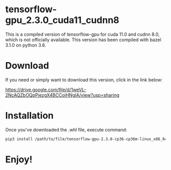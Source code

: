# tensorflow-gpu_2.3.0_cuda11_cudnn8
This is a compiled version of tensorflow-gpu for cuda 11.0 and cudnn 8.0, which is not officially available.
This version has been compiled with bazel 3.1.0 on python 3.6.

# Download 
If you need or simply want to download this version, click in the link below:

https://drive.google.com/file/d/1weVL-2NcAQZbOQpPiezgX4BCCoiHNglA/view?usp=sharing


# Installation

Once you've downloaded the .whl file, execute command:
```bash
pip3 install /path/to/file/tensorflow-gpu-2.3.0-cp36-cp36m-linux_x86_64.whl
```

# Enjoy!
